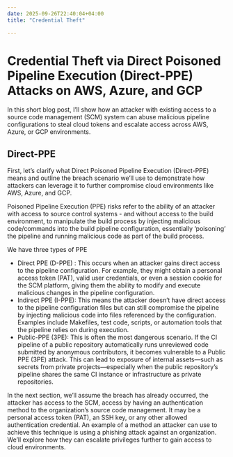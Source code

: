 ```yaml
---
date: 2025-09-26T22:40:04+04:00
title: "Credential Theft"

---
```

# Credential Theft via Direct Poisoned Pipeline Execution (Direct-PPE) Attacks on AWS, Azure, and GCP
In this short blog post, I’ll show how an attacker with existing access to a source code management (SCM) system can abuse malicious pipeline configurations to steal cloud tokens and escalate access across AWS, Azure, or GCP environments.

## Direct-PPE
First, let’s clarify what Direct Poisoned Pipeline Execution (Direct-PPE) means and outline the breach scenario we’ll use to demonstrate how attackers can leverage it to further compromise cloud environments like AWS, Azure, and GCP.

Poisoned Pipeline Execution (PPE) risks refer to the ability of an attacker with access to source control systems - and without access to the build environment, to manipulate the build process by injecting malicious code/commands into the build pipeline configuration, essentially ‘poisoning’ the pipeline and running malicious code as part of the build process.

We have three types of PPE
- Direct PPE (D-PPE) : This occurs when an attacker gains direct access to the pipeline configuration. For example, they might obtain a personal access token (PAT), valid user credentials, or even a session cookie for the SCM platform, giving them the ability to modify and execute malicious changes in the pipeline configuration.
- Indirect PPE (I-PPE): This means the attacker doesn’t have direct access to the pipeline configuration files but can still compromise the pipeline by injecting malicious code into files referenced by the configuration. Examples include Makefiles, test code, scripts, or automation tools that the pipeline relies on during execution.
- Public-PPE (3PE): This is often the most dangerous scenario. If the CI pipeline of a public repository automatically runs unreviewed code submitted by anonymous contributors, it becomes vulnerable to a Public PPE (3PE) attack. This can lead to exposure of internal assets—such as secrets from private projects—especially when the public repository’s pipeline shares the same CI instance or infrastructure as private repositories.

In the next section, we’ll assume the breach has already occurred, the attacker has access to the SCM, access by having an authentication method to the organization’s source code management. It may be a personal access token (PAT), an SSH key, or any other allowed authentication credential. An example of a method an attacker can use to achieve this technique is using a phishing attack against an organization. We’ll explore how they can escalate privileges further to gain access to cloud environments.
